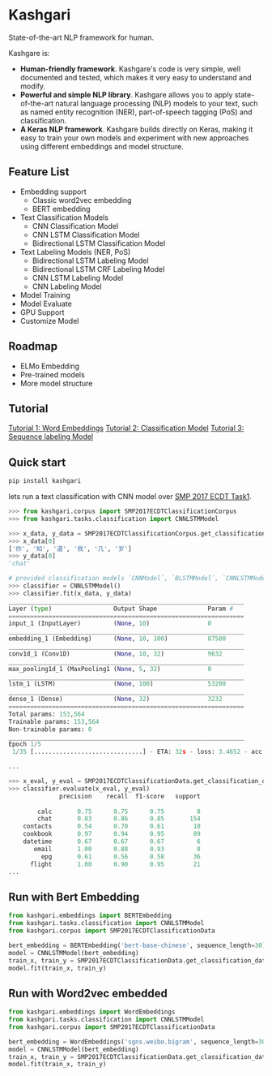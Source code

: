 # Kashgari
State-of-the-art NLP framework for human.

Kashgare is:

* **Human-friendly framework**. Kashgare's code is very simple, well documented and tested, which makes it very easy to understand and modify.
* **Powerful and simple NLP library**. Kashgare allows you to apply state-of-the-art natural language processing (NLP) models to your text, such as named entity recognition (NER), part-of-speech tagging (PoS) and classification.
* **A Keras NLP framework**. Kashgare builds directly on Keras, making it easy to train your own models and experiment with new approaches using different embeddings and model structure.

 
## Feature List 

* Embedding support
    * Classic word2vec embedding
    * BERT embedding
* Text Classification Models
    * CNN Classification Model
    * CNN LSTM Classification Model
    * Bidirectional LSTM Classification Model
* Text Labeling Models (NER, PoS)
    * Bidirectional LSTM Labeling Model
    * Bidirectional LSTM CRF Labeling Model
    * CNN LSTM Labeling Model
    * CNN Labeling Model
* Model Training
* Model Evaluate
* GPU Support
* Customize Model

## Roadmap
* ELMo Embedding
* Pre-trained models
* More model structure

## Tutorial
[Tutorial 1: Word Embeddings](docs/Tutorial_1_Embedding.md)
[Tutorial 2: Classification Model](docs/Tutorial_2_Classification.md)
[Tutorial 3: Sequence labeling Model](docs/Tutorial_3_Sequence_Labeling.md)

## Quick start
```bash
pip install kashgari
```

lets run a text classification with CNN model over [SMP 2017 ECDT Task1](http://ir.hit.edu.cn/smp2017ecdt-data).

```python
>>> from kashgari.corpus import SMP2017ECDTClassificationCorpus
>>> from kashgari.tasks.classification import CNNLSTMModel

>>> x_data, y_data = SMP2017ECDTClassificationCorpus.get_classification_data()
>>> x_data[0]
['你', '知', '道', '我', '几', '岁']
>>> y_data[0]
'chat'

# provided classification models `CNNModel`, `BLSTMModel`, `CNNLSTMModel` 
>>> classifier = CNNLSTMModel()
>>> classifier.fit(x_data, y_data)
_________________________________________________________________
Layer (type)                 Output Shape              Param #   
=================================================================
input_1 (InputLayer)         (None, 10)                0         
_________________________________________________________________
embedding_1 (Embedding)      (None, 10, 100)           87500     
_________________________________________________________________
conv1d_1 (Conv1D)            (None, 10, 32)            9632      
_________________________________________________________________
max_pooling1d_1 (MaxPooling1 (None, 5, 32)             0         
_________________________________________________________________
lstm_1 (LSTM)                (None, 100)               53200     
_________________________________________________________________
dense_1 (Dense)              (None, 32)                3232      
=================================================================
Total params: 153,564
Trainable params: 153,564
Non-trainable params: 0
_________________________________________________________________
Epoch 1/5
 1/35 [..............................] - ETA: 32s - loss: 3.4652 - acc: 0.0469

... 

>>> x_eval, y_eval = SMP2017ECDTClassificationData.get_classification_data('validate')
>>> classifier.evaluate(x_eval, y_eval)
              precision    recall  f1-score   support
         
        calc       0.75      0.75      0.75         8
        chat       0.83      0.86      0.85       154
    contacts       0.54      0.70      0.61        10
    cookbook       0.97      0.94      0.95        89
    datetime       0.67      0.67      0.67         6
       email       1.00      0.88      0.93         8
         epg       0.61      0.56      0.58        36
      flight       1.00      0.90      0.95        21
...
```

## Run with Bert Embedding

```python
from kashgari.embeddings import BERTEmbedding
from kashgari.tasks.classification import CNNLSTMModel
from kashgari.corpus import SMP2017ECDTClassificationData

bert_embedding = BERTEmbedding('bert-base-chinese', sequence_length=30)                                   
model = CNNLSTMModel(bert_embedding)
train_x, train_y = SMP2017ECDTClassificationData.get_classification_data()
model.fit(train_x, train_y)
```

## Run with Word2vec embedded

```python
from kashgari.embeddings import WordEmbeddings
from kashgari.tasks.classification import CNNLSTMModel
from kashgari.corpus import SMP2017ECDTClassificationData

bert_embedding = WordEmbeddings('sgns.weibo.bigram', sequence_length=30)                                  
model = CNNLSTMModel(bert_embedding)
train_x, train_y = SMP2017ECDTClassificationData.get_classification_data()
model.fit(train_x, train_y)
```